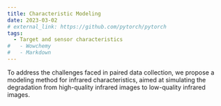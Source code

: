 ```yaml
---
title: Characteristic Modeling 
date: 2023-03-02
# external_link: https://github.com/pytorch/pytorch
tags:
  - Target and sensor characteristics
#   - Wowchemy
#   - Markdown
---
```


To address the challenges faced in paired data collection, we propose a modeling method for infrared characteristics, aimed at simulating the degradation from high-quality infrared images to low-quality infrared images.

<!--more-->
